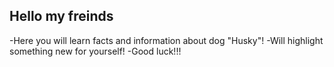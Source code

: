 ## Hello my freinds
-Here you will learn facts and information about dog "Husky"!
-Will highlight something new for yourself!
-Good luck!!!
